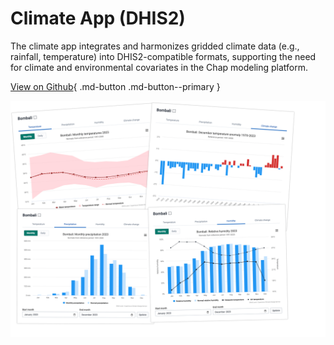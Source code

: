 # Climate App (DHIS2)

The climate app integrates and harmonizes gridded climate data (e.g., rainfall, temperature) into DHIS2-compatible formats, supporting the need for climate and environmental covariates in the Chap modeling platform.

[View on Github](https://github.com/dhis2-chap/climate-app){ .md-button .md-button--primary } 

![](../assets/images/climate-app.png)
